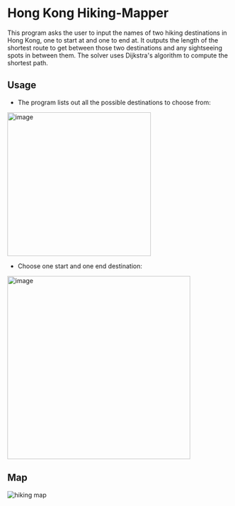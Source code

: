 # Hong Kong Hiking-Mapper
This program asks the user to input the names of two hiking destinations in Hong Kong, one to start at and one to end at. It outputs the length of the shortest route to get between those two destinations and any sightseeing spots in between them. The solver uses Dijkstra's algorithm to compute the shortest path. 

## Usage
- The program lists out all the possible destinations to choose from:
<img width="324" alt="image" src="https://github.com/henrietta-k/Hiking-Mapper/assets/111554249/badc7a93-ce85-4f25-9898-edc5d2a3f87b">

- Choose one start and one end destination:
<img width="413" alt="image" src="https://github.com/henrietta-k/Hiking-Mapper/assets/111554249/bc67bdf1-0da1-4cb7-920b-29eacc1ba3a1">

## Map
![hiking map](https://github.com/henrietta-k/Hiking-Mapper/assets/111554249/bda37ad2-34f6-4033-8f06-05dbae78a962)

